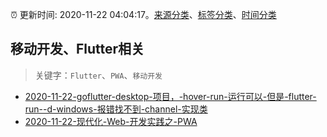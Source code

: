 :alarm_clock: 更新时间: 2020-11-22 04:04:17。[来源分类](../README.md)、[标签分类](../TAGS.md)、[时间分类](../TIMELINE.md)

## 移动开发、Flutter相关


> 关键字：`Flutter`、`PWA`、`移动开发`



- [2020-11-22-goflutter-desktop-项目，-hover-run-运行可以-但是-flutter-run--d-windows-报错找不到-channel-实现类](https://www.v2ex.com/t/727993) 
- [2020-11-22-现代化-Web-开发实践之-PWA](https://toutiao.io/k/ysewa46) 
